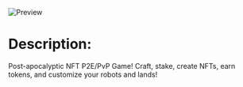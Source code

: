 ![Preview](https://github.com/hHolyMolly/ror/blob/main/media/img/site-logo.jpg)

# Description:
Post-apocalyptic NFT P2E/PvP Game! Craft, stake, create NFTs, earn tokens, and customize your robots and lands!
